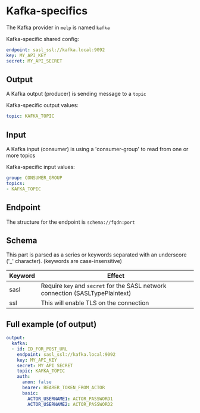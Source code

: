 # Kafka-specifics

The Kafka provider in `melp` is named `kafka`

Kafka-specific shared config:
```yaml
endpoint: sasl_ssl://kafka.local:9092
key: MY_API_KEY
secret: MY_API_SECRET
```

## Output
A Kafka output (producer) is sending message to a `topic`

Kafka-specific output values:
```yaml
topic: KAFKA_TOPIC
```

## Input
A Kafka input (consumer) is using a 'consumer-group' to read from one or more topics

Kafka-specific input values:
```yaml
group: CONSUMER_GROUP
topics:
- KAFKA_TOPIC
```

## Endpoint

The structure for the endpoint is `schema://fqdn:port`

## Schema
This part is parsed as a series or keywords separated with an underscore ('_' character).
(keywords are case-insensitive)

| Keyword | Effect |
| ------ | ------- |
| sasl | Require `key` and `secret` for the SASL network connection (SASLTypePlaintext) |
| ssl | This will enable TLS on the connection |


## Full example (of output)
```yaml
output:
  kafka:
  - id: ID_FOR_POST_URL
    endpoint: sasl_ssl://kafka.local:9092
    key: MY_API_KEY
    secret: MY_API_SECRET
    topic: KAFKA_TOPIC
    auth:
      anon: false
      bearer: BEARER_TOKEN_FROM_ACTOR
      basic:
        ACTOR_USERNAME1: ACTOR_PASSWORD1
        ACTOR_USERNAME2: ACTOR_PASSWORD2
```
